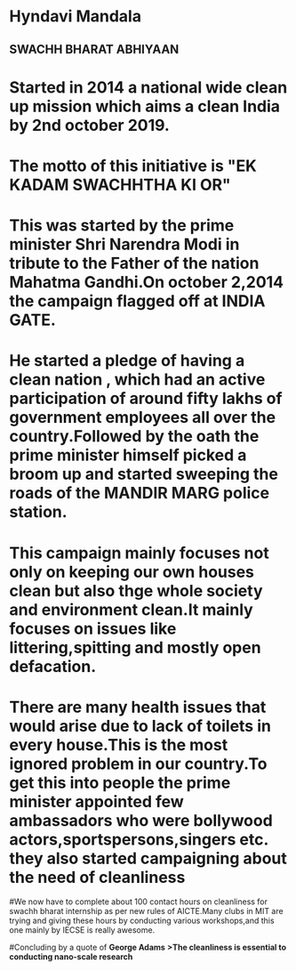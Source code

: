 # Hyndavi Mandala

## SWACHH BHARAT ABHIYAAN
# Started in 2014 a national wide clean up mission which aims a clean India by 2nd october 2019.
# The motto of this initiative is "EK KADAM SWACHHTHA KI OR"
# This was started by the prime minister Shri Narendra Modi in tribute to the Father of the nation Mahatma Gandhi.On october 2,2014 the campaign flagged off at INDIA GATE. 
# He started a pledge of having a clean nation , which had an active participation of around fifty lakhs of government employees all over the country.Followed by the oath the prime minister himself picked a broom up and started sweeping the roads of the MANDIR MARG police station.
# This campaign mainly focuses not only on keeping our own houses clean but also thge whole society and environment clean.It mainly focuses on issues like littering,spitting and mostly open defacation.
# There are many health issues that would arise due to lack of toilets in every house.This is the most ignored problem in our country.To get this into people the prime minister appointed few ambassadors who were bollywood actors,sportspersons,singers etc. they also started campaigning about the need of cleanliness
#We now have to complete about 100 contact hours on cleanliness for swachh bharat internship as per new rules of AICTE.Many clubs in MIT are trying and giving these hours by conducting various workshops,and this one mainly by IECSE is really awesome.

#Concluding by a quote of **George Adams**
**>The cleanliness is essential to conducting nano-scale research**
